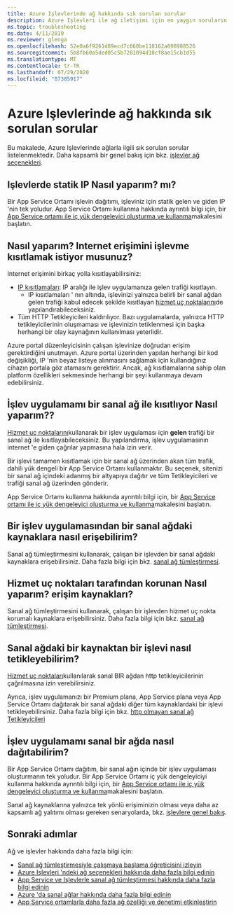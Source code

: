 ```yaml
---
title: Azure Işlevlerinde ağ hakkında sık sorulan sorular
description: Azure Işlevleri ile ağ iletişimi için en yaygın soruların ve senaryolardan bazılarına yanıtlar.
ms.topic: troubleshooting
ms.date: 4/11/2019
ms.reviewer: glenga
ms.openlocfilehash: 52e0a6f9261d89ecd7c660be118162a898988526
ms.sourcegitcommit: 5b8fb60a5ded05c5b7281094d18cf8ae15cb1d55
ms.translationtype: MT
ms.contentlocale: tr-TR
ms.lasthandoff: 07/29/2020
ms.locfileid: "87385917"
---
```

# <a name="frequently-asked-questions-about-networking-in-azure-functions"></a>Azure Işlevlerinde ağ hakkında sık sorulan sorular

Bu makalede, Azure Işlevlerinde ağlarla ilgili sık sorulan sorular listelenmektedir. Daha kapsamlı bir genel bakış için bkz. [işlevler ağ seçenekleri](functions-networking-options.md).

## <a name="how-do-i-set-a-static-ip-in-functions"></a>Işlevlerde statik IP Nasıl yaparım? mı?

Bir App Service Ortamı işlevin dağıtımı, işleviniz için statik gelen ve giden IP 'nin tek yoludur. App Service Ortamı kullanma hakkında ayrıntılı bilgi için, bir [App Service ortamı ile iç yük dengeleyici oluşturma ve kullanma](../app-service/environment/create-ilb-ase.md)makalesini başlatın.

## <a name="how-do-i-restrict-internet-access-to-my-function"></a>Nasıl yaparım? Internet erişimini işlevme kısıtlamak istiyor musunuz?

Internet erişimini birkaç yolla kısıtlayabilirsiniz:

* [IP kısıtlamaları](../app-service/app-service-ip-restrictions.md): IP aralığı ile işlev uygulamanıza gelen trafiği kısıtlayın.
    * IP kısıtlamaları ' nın altında, işlevinizi yalnızca belirli bir sanal ağdan gelen trafiği kabul edecek şekilde kısıtlayan [hizmet uç noktalarını](../virtual-network/virtual-network-service-endpoints-overview.md)de yapılandırabileceksiniz.
* Tüm HTTP Tetikleyicileri kaldırılıyor. Bazı uygulamalarda, yalnızca HTTP tetikleyicilerinin oluşmaması ve işlevinizin tetiklenmesi için başka herhangi bir olay kaynağının kullanılması yeterlidir.

Azure portal düzenleyicisinin çalışan işlevinize doğrudan erişim gerektirdiğini unutmayın. Azure portal üzerinden yapılan herhangi bir kod değişikliği, IP 'nin beyaz listeye alınmasını sağlamak için kullandığınız cihazın portala göz atamasını gerektirir. Ancak, ağ kısıtlamalarına sahip olan platform özellikleri sekmesinde herhangi bir şeyi kullanmaya devam edebilirsiniz.

## <a name="how-do-i-restrict-my-function-app-to-a-virtual-network"></a>İşlev uygulamamı bir sanal ağ ile kısıtlıyor Nasıl yaparım??

[Hizmet uç noktalarını](./functions-networking-options.md#private-site-access)kullanarak bir işlev uygulaması için **gelen** trafiği bir sanal ağ ile kısıtlayabileceksiniz. Bu yapılandırma, işlev uygulamasının internet 'e giden çağrılar yapmasına hala izin verir.

Bir işlevi tamamen kısıtlamak için bir sanal ağ üzerinden akan tüm trafik, dahili yük dengeli bir App Service Ortamı kullanmaktır. Bu seçenek, sitenizi bir sanal ağ içindeki adanmış bir altyapıya dağıtır ve tüm Tetikleyicileri ve trafiği sanal ağ üzerinden gönderir. 

App Service Ortamı kullanma hakkında ayrıntılı bilgi için, bir [App Service ortamı ile iç yük dengeleyici oluşturma ve kullanma](../app-service/environment/create-ilb-ase.md)makalesini başlatın.

## <a name="how-can-i-access-resources-in-a-virtual-network-from-a-function-app"></a>Bir işlev uygulamasından bir sanal ağdaki kaynaklara nasıl erişebilirim?

Sanal ağ tümleştirmesini kullanarak, çalışan bir işlevden bir sanal ağdaki kaynaklara erişebilirsiniz. Daha fazla bilgi için bkz. [sanal ağ tümleştirmesi](functions-networking-options.md#virtual-network-integration).

## <a name="how-do-i-access-resources-protected-by-service-endpoints"></a>Hizmet uç noktaları tarafından korunan Nasıl yaparım? erişim kaynakları?

Sanal ağ tümleştirmesini kullanarak, çalışan bir işlevden hizmet uç nokta korumalı kaynaklara erişebilirsiniz. Daha fazla bilgi için bkz. [sanal ağ tümleştirmesi](functions-networking-options.md#virtual-network-integration).

## <a name="how-can-i-trigger-a-function-from-a-resource-in-a-virtual-network"></a>Sanal ağdaki bir kaynaktan bir işlevi nasıl tetikleyebilirim?

[Hizmet uç noktaları](./functions-networking-options.md#private-site-access)kullanılarak sanal BIR ağdan http tetikleyicilerinin çağrılmasına izin verebilirsiniz. 

Ayrıca, işlev uygulamanızı bir Premium plana, App Service plana veya App Service Ortamı dağıtarak bir sanal ağdaki diğer tüm kaynaklardaki bir işlevi tetikleyebilirsiniz. Daha fazla bilgi için bkz. [http olmayan sanal ağ Tetikleyicileri](./functions-networking-options.md#virtual-network-triggers-non-http)

## <a name="how-can-i-deploy-my-function-app-in-a-virtual-network"></a>İşlev uygulamamı sanal bir ağda nasıl dağıtabilirim?

Bir App Service Ortamı dağıtım, bir sanal ağın içinde bir işlev uygulaması oluşturmanın tek yoludur. Bir App Service Ortamı iç yük dengeleyiciyi kullanma hakkında ayrıntılı bilgi için, bir [App Service ortamı ile iç yük dengeleyici oluşturma ve kullanma](../app-service/environment/create-ilb-ase.md)makalesini başlatın.

Sanal ağ kaynaklarına yalnızca tek yönlü erişiminizin olması veya daha az kapsamlı ağ yalıtımı olması gereken senaryolarda, bkz. [işlevlere genel bakış](functions-networking-options.md).

## <a name="next-steps"></a>Sonraki adımlar

Ağ ve işlevler hakkında daha fazla bilgi için: 

* [Sanal ağ tümleştirmesiyle çalışmaya başlama öğreticisini izleyin](./functions-create-vnet.md)
* [Azure Işlevleri 'ndeki ağ seçenekleri hakkında daha fazla bilgi edinin](./functions-networking-options.md)
* [App Service ve Işlevlerle sanal ağ tümleştirmesi hakkında daha fazla bilgi edinin](../app-service/web-sites-integrate-with-vnet.md)
* [Azure 'da sanal ağlar hakkında daha fazla bilgi edinin](../virtual-network/virtual-networks-overview.md)
* [App Service ortamlarla daha fazla ağ özelliği ve denetimi etkinleştirin](../app-service/environment/intro.md)
